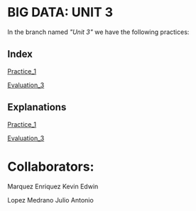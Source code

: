 # BIG DATA: UNIT 3

In the branch named _"Unit 3"_ we have the following practices:

## Index

[Practice_1](https://github.com/Marquez99/BIG_DATA/blob/Unit_3/Practices/Practice_1_u3.scala)

[Evaluation_3](https://github.com/Marquez99/BIG_DATA/blob/Unit_3/Evaluation/Evaluation_3.scala)

## Explanations

[Practice_1]()

[Evaluation_3](https://github.com/Marquez99/BIG_DATA/blob/Unit_3/Evaluation/Evaluation%201%20Unit%203%20Explanation.md)

# **Collaborators:**

Marquez Enriquez Kevin Edwin

Lopez Medrano Julio Antonio
